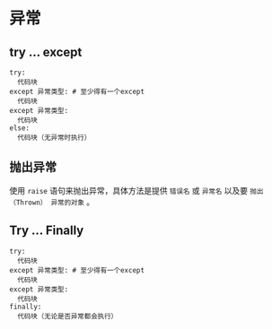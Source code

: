 # 异常

## try ... except

```
try:
  代码块
except 异常类型: # 至少得有一个except
  代码块
except 异常类型:
  代码块
else:
  代码块（无异常时执行）
```

## 抛出异常

使用 ` raise ` 语句来抛出异常，具体方法是提供 `错误名` 或 `异常名` 以及要 `抛出（Thrown） 异常的对象` 。

## Try ... Finally

```
try:
  代码块
except 异常类型: # 至少得有一个except
  代码块
except 异常类型:
  代码块
finally:
  代码块（无论是否异常都会执行）
```